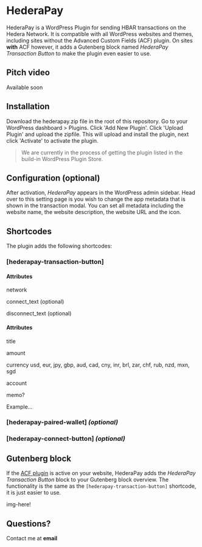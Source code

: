 # HederaPay

HederaPay is a WordPress Plugin for sending HBAR transactions on the Hedera Network. It is compatible with all WordPress websites and themes, including sites without the Advanced Custom Fields (ACF) plugin. On sites **with** ACF however, it adds a Gutenberg block named _HederaPay Transaction Button_ to make the plugin even easier to use.

## Pitch video

Available soon

## Installation

Download the hederapay.zip file in the root of this repository. Go to your WordPress dashboard > Plugins. Click 'Add New Plugin'. Click 'Upload Plugin' and upload the zipfile. This will upload and install the plugin, next click 'Activate' to activate the plugin.

> We are currently in the process of getting the plugin listed in the build-in WordPress Plugin Store.

## Configuration (optional)

After activation, _HederaPay_ appears in the WordPress admin sidebar. Head over to this setting page is you wish to change the app metadata that is shown in the transaction modal. You can set all metadata including the website name, the website description, the website URL and the icon.

## Shortcodes

The plugin adds the following shortcodes:

### [hederapay-transaction-button]

#### Attributes

network

connect_text (optional)

disconnect_text (optional)

#### Attributes

title

amount

currency usd, eur, jpy, gbp, aud, cad, cny, inr, brl, zar, chf, rub, nzd, mxn, sgd

account

memo?

Example...

### [hederapay-paired-wallet] _(optional)_

### [hederapay-connect-button] _(optional)_

## Gutenberg block

If the [ACF plugin](https://wordpress.org/plugins/advanced-custom-fields/) is active on your website, HederaPay adds the _HederaPay Transaction Button_ block to your Gutenberg block overview. The functionality is the same as the `[hederapay-transaction-button]` shortcode, it is just easier to use.

img-here!

## Questions?

Contact me at **email**
